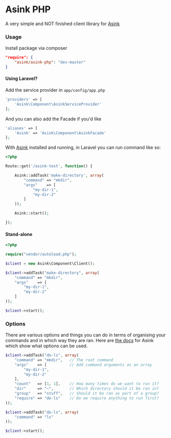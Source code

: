 # Asink PHP

A very simple and NOT finished client library for [Asink](https://github.com/GroundSix/asink)

### Usage

Install package via composer

```json
"require": {
    "asink/asink-php": "dev-master"
}
```

#### Using Laravel?

Add the service provider in `app/config/app.php`

```php
'providers' => [
    'Asink\Component\AsinkServiceProvider'
];
```

And you can also add the Facade if you'd like

```php
'aliases' => [
    'Asink' => 'Asink\Component\AsinkFacade'
];
```

With [Asink](https://github.com/groundsix/asink) installed and
running, in Laravel you can run command like so:

```php
<?php

Route::get('/asink-test', function() {

    Asink::addTask('make-directory', array(
        "command" => "mkdir",
        "args"    => [
            "my-dir-1",
            "my-dir-2"
        ]
    ));

    Asink::start();

});
```

#### Stand-alone

```php
<?php

require("vendor/autoload.php");

$client = new Asink\Component\Client();

$client->addTask("make-directory", array(
    "command" => "mkdir",
    "args"    => [
        "my-dir-1",
        "my-dir-2"
    ]
));

$client->start();
```

### Options

There are various options and things you can do in terms of
organising your commands and in which way they are ran. Here
are [the docs](https://github.com/GroundSix/asink#configuring)
for Asink which show what options can be used.

```php
$client->addTask("do-ls", array(
    "command" => "mkdir",   // The root command
    "args"    => [          // Add command arguments as an array
        "my-dir-1",
        "my-dir-2"
    ],
    "count"   => [1, 1],    // How many times do we want to run it?
    "dir"     => "~",       // Which directory should it be ran in?
    "group"   => "stuff",   // Should it be ran as part of a group?
    "require" => "do-ls"    // Do we require anything to run first?
));

$client->addTask("do-ls", array(
    "command" => "ls"
));

$client->start();
```